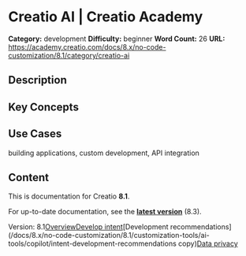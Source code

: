 # Creatio AI | Creatio Academy

**Category:** development **Difficulty:** beginner **Word Count:** 26 **URL:**
https://academy.creatio.com/docs/8.x/no-code-customization/8.1/category/creatio-ai

## Description

## Key Concepts

## Use Cases

building applications, custom development, API integration

## Content

This is documentation for Creatio **8.1**.

For up-to-date documentation, see the
**[latest version](/docs/8.x/no-code-customization/category/creatio-ai)** (8.3).

Version:
8.1[Overview](/docs/8.x/no-code-customization/8.1/customization-tools/ai-tools/copilot/copilot-overview)[Develop intent](/docs/8.x/no-code-customization/8.1/customization-tools/ai-tools/copilot/develop-copilot-intent)[Development
recommendations](/docs/8.x/no-code-customization/8.1/customization-tools/ai-tools/copilot/intent-development-recommendations
copy)[Data privacy](/docs/8.x/no-code-customization/8.1/customization-tools/ai-tools/copilot/data-privacy)
